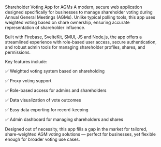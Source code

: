 Shareholder Voting App for AGMs
A modern, secure web application designed specifically for businesses to manage shareholder voting during Annual General Meetings (AGMs). Unlike typical polling tools, this app uses weighted voting based on share ownership, ensuring accurate representation of shareholder influence.

Built with Firebase, SvelteKit, SMUI, JS and Node.js, the app offers a streamlined experience with role-based user access, secure authentication, and robust admin tools for managing shareholder profiles, shares, and permissions.

Key features include:

✅ Weighted voting system based on shareholding

✅ Proxy voting support

✅ Role-based access for admins and shareholders

✅ Data visualization of vote outcomes

✅ Easy data exporting for record-keeping

✅ Admin dashboard for managing shareholders and shares

Designed out of necessity, this app fills a gap in the market for tailored, share-weighted AGM voting solutions — perfect for businesses, yet flexible enough for broader voting use cases.